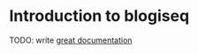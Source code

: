 # Introduction to blogiseq

TODO: write [great documentation](http://jacobian.org/writing/what-to-write/)
